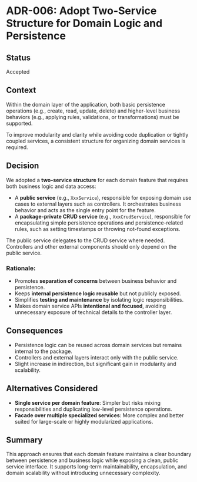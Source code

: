 # ADR-006: Adopt Two-Service Structure for Domain Logic and Persistence

## Status

Accepted

## Context

Within the domain layer of the application, both basic persistence operations (e.g., create, read, update, delete) and
higher-level business behaviors (e.g., applying rules, validations, or transformations) must be supported.

To improve modularity and clarity while avoiding code duplication or tightly coupled services, a consistent structure
for organizing domain services is required.

## Decision

We adopted a **two-service structure** for each domain feature that requires both business logic and data access:

- A **public service** (e.g., `XxxService`), responsible for exposing domain use cases to external layers such as
  controllers. It orchestrates business behavior and acts as the single entry point for the feature.
- A **package-private CRUD service** (e.g., `XxxCrudService`), responsible for encapsulating simple persistence
  operations and persistence-related rules, such as setting timestamps or throwing not-found exceptions.

The public service delegates to the CRUD service where needed. Controllers and other external components should only
depend on the public service.

### Rationale:

- Promotes **separation of concerns** between business behavior and persistence.
- Keeps **internal persistence logic reusable** but not publicly exposed.
- Simplifies **testing and maintenance** by isolating logic responsibilities.
- Makes domain service APIs **intentional and focused**, avoiding unnecessary exposure of technical details to the
  controller layer.

## Consequences

- Persistence logic can be reused across domain services but remains internal to the package.
- Controllers and external layers interact only with the public service.
- Slight increase in indirection, but significant gain in modularity and scalability.

## Alternatives Considered

- **Single service per domain feature**: Simpler but risks mixing responsibilities and duplicating low-level persistence
  operations.
- **Facade over multiple specialized services**: More complex and better suited for large-scale or highly modularized
  applications.

## Summary

This approach ensures that each domain feature maintains a clear boundary between persistence and business logic while
exposing a clean, public service interface. It supports long-term maintainability, encapsulation, and domain scalability
without introducing unnecessary complexity.
